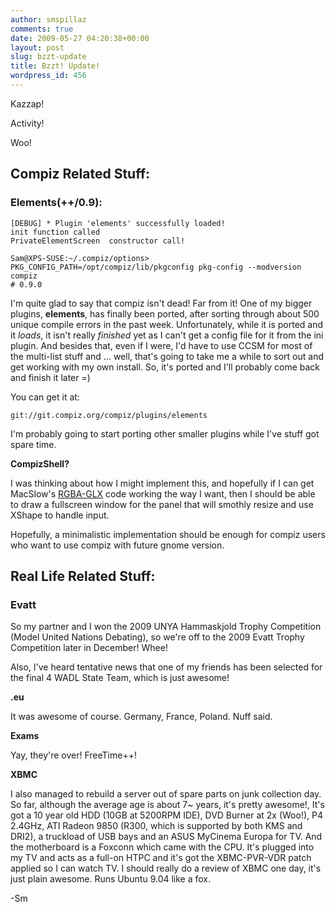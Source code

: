 ```yaml
---
author: smspillaz
comments: true
date: 2009-05-27 04:20:38+00:00
layout: post
slug: bzzt-update
title: Bzzt! Update!
wordpress_id: 456
---
```


Kazzap!

Activity!

Woo!


## Compiz Related Stuff:




### Elements(++/0.9):



    
    [DEBUG] * Plugin 'elements' successfully loaded!
    init function called
    PrivateElementScreen  constructor call!
    
    Sam@XPS-SUSE:~/.compiz/options> PKG_CONFIG_PATH=/opt/compiz/lib/pkgconfig pkg-config --modversion compiz
    # 0.9.0


I'm quite glad to say that compiz isn't dead! Far from it! One of my bigger plugins, **elements**, has finally been ported, after sorting through about 500 unique compile errors in the past week. Unfortunately, while it is ported and it _loads_, it isn't really _finished_ yet as I can't get a config file for it from the ini plugin. And besides that, even if I were, I'd have to use CCSM for most of the multi-list stuff and ... well, that's going to take me a while to sort out and get working with my own install. So, it's ported and I'll probably come back and finish it later =)

You can get it at:

    
    git://git.compiz.org/compiz/plugins/elements


I'm probably going to start porting other smaller plugins while I've stuff got spare time.

**CompizShell?**

I was thinking about how I might implement this, and hopefully if I can get MacSlow's [RGBA-GLX](http://macslow.thepimp.net/?p=41) code working the way I want, then I should be able to draw a fullscreen window for the panel that will smothly resize and use XShape to handle input.

Hopefully, a minimalistic implementation should be enough for compiz users who want to use compiz with future gnome version.


## Real Life Related Stuff:




### Evatt


So my partner and I won the 2009 UNYA Hammaskjold Trophy Competition (Model United Nations Debating), so we're off to the 2009 Evatt Trophy Competition later in December! Whee!

Also, I've heard tentative news that one of my friends has been selected for the final 4 WADL State Team, which is just awesome!

**.eu**

It was awesome of course. Germany, France, Poland. Nuff said.

**Exams**

Yay, they're over! FreeTime++!

**XBMC**

I also managed to rebuild a server out of spare parts on junk collection day. So far, although the average age is about 7~ years, it's pretty awesome!, It's got a 10 year old HDD (10GB at 5200RPM IDE), DVD Burner at 2x (Woo!), P4 2.4GHz, ATI Radeon 9850 (R300, which is supported by both KMS and DRI2), a truckload of USB bays and an ASUS MyCinema Europa for TV. And the motherboard is a Foxconn which came with the CPU. It's plugged into my TV and acts as a full-on HTPC and it's got the XBMC-PVR-VDR patch applied so I can watch TV. I should really do a review of XBMC one day, it's just plain awesome. Runs Ubuntu 9.04 like a fox.

-Sm
